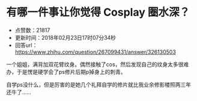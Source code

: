 # 有哪一件事让你觉得 Cosplay 圈水深？
- 点赞数：21817
- 更新时间：2018年02月23日17时07分34秒
- 回答url：https://www.zhihu.com/question/267099431/answer/326130503
<body>
 <p data-pid="bzNf7Jkb">一个姐姐，满背加双花臂纹身。偶然接触了cos，然后发现自己的纹身太多很难办，于是愣是硬学会了ps修片后期p掉身上的刺青。</p>
 <p data-pid="RpDx8RQp">自学ps没什么，但是厉害的是她几个礼拜自学的修片就比我业余修影楼照两三年还牛了……</p>
</body>